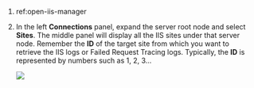 1. ref:open-iis-manager

2. In the left **Connections** panel, expand the server root node and select **Sites**. The middle panel will display all the IIS sites under that server node. Remember the **ID** of the target site from which you want to retrieve the IIS logs or Failed Request Tracing logs. Typically, the **ID** is represented by numbers such as 1, 2, 3...

    ![](https://joji.blob.core.windows.net/recipe/iis-site-id-1.png)
